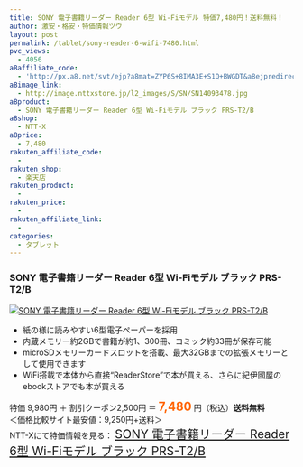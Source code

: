 ```yaml
---
title: SONY 電子書籍リーダー Reader 6型 Wi-Fiモデル 特価7,480円！送料無料！
author: 激安・格安・特価情報ツウ
layout: post
permalink: /tablet/sony-reader-6-wifi-7480.html
pvc_views:
  - 4056
a8affiliate_code:
  - 'http://px.a8.net/svt/ejp?a8mat=ZYP6S+8IMA3E+S1Q+BWGDT&a8ejpredirect=http://nttxstore.jp/_II_SN14093478'
a8image_link:
  - http://image.nttxstore.jp/l2_images/S/SN/SN14093478.jpg
a8product:
  - SONY 電子書籍リーダー Reader 6型 Wi-Fiモデル ブラック PRS-T2/B
a8shop:
  - NTT-X
a8price:
  - 7,480
rakuten_affiliate_code:
  - 
rakuten_shop:
  - 楽天店
rakuten_product:
  - 
rakuten_price:
  - 
rakuten_affiliate_link:
  - 
categories:
  - タブレット
---
```

### SONY 電子書籍リーダー Reader 6型 Wi-Fiモデル ブラック PRS-T2/B

<div class="img-bg2 img_L">
  <a title="SONY 電子書籍リーダー Reader 6型 Wi-Fiモデル ブラック PRS-T2/B" href="http://px.a8.net/svt/ejp?a8mat=ZYP6S+8IMA3E+S1Q+BWGDT&a8ejpredirect=http://nttxstore.jp/_II_SN14093478" target="_blank"><img src="http://i2.wp.com/image.nttxstore.jp/l2_images/S/SN/SN14093478.jpg?resize=120%2C120" border="0" alt="SONY 電子書籍リーダー Reader 6型 Wi-Fiモデル ブラック PRS-T2/B" style="border: 0pt none;" data-recalc-dims="1" /></a>
</div>

<!--more-->

  * 紙の様に読みやすい6型電子ペーパーを採用
  * 内蔵メモリー約2GBで書籍が約1、300冊、コミック約33冊が保存可能
  * microSDメモリーカードスロットを搭載、最大32GBまでの拡張メモリーとして使用できます
  * WiFi搭載で本体から直接“ReaderStore&#8221;で本が買える、さらに紀伊國屋のebookストアでも本が買える

特価 9,980円 ＋ 割引クーポン2,500円 ＝ <span style="color: #ff6600; font-size: 150%;"><strong>7,480</strong></span> 円（税込）**送料無料**  
＜価格比較サイト最安値：9,250円+送料＞  
NTT-Xにて特価情報を見る： <span style="font-size: 150%;"><a href="http://px.a8.net/svt/ejp?a8mat=ZYP6S+8IMA3E+S1Q+BWGDT&a8ejpredirect=http://nttxstore.jp/_II_SN14093478" target="_blank">SONY 電子書籍リーダー Reader 6型 Wi-Fiモデル ブラック PRS-T2/B</a></span>